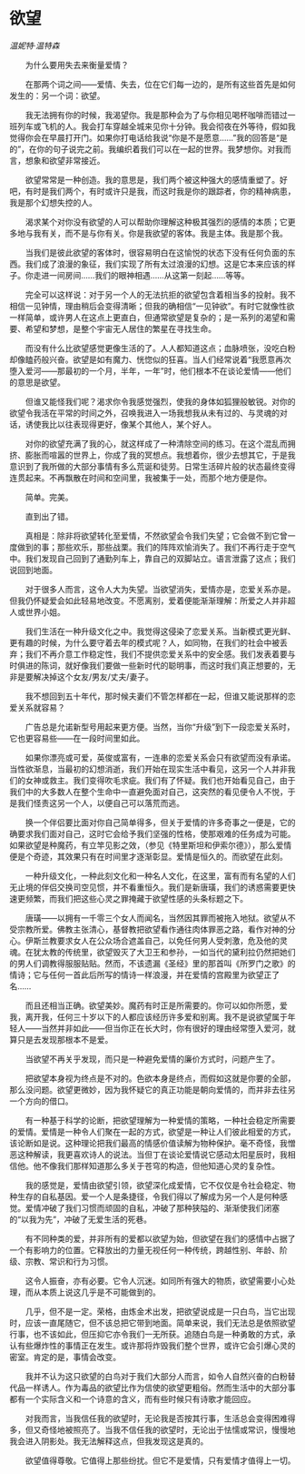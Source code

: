 # 欲望

*温妮特·温特森*

　　为什么要用失去来衡量爱情？

　　在那两个词之间——爱情、失去，位在它们每一边的，是所有这些首先是如何发生的：另一个词：欲望。

　　我无法拥有你的时候，我渴望你。我是那种会为了与你相见喝杯咖啡而错过一班列车或飞机的人。我会打车穿越全城来见你十分钟。我会彻夜在外等待，假如我觉得你会在早晨打开门。如果你打电话给我说“你是不是愿意……”我的回答是“是的”，在你的句子说完之前。我编织着我们可以在一起的世界。我梦想你。对我而言，想象和欲望非常接近。

　　欲望常常是一种创造。我的意思是，我们两个被这种强大的感情重塑了。好吧，有时是我们两个，有时或许只是我，而这时我是你的跟踪者，你的精神病患，我是那个幻想失控的人。

　　渴求某个对你没有欲望的人可以帮助你理解这种极其强烈的感情的本质；它更多地与我有关，而不是与你有关。你是我欲望的客体。我是主体。我是那个我。

　　当我们是彼此欲望的客体时，很容易明白在这愉悦的状态下没有任何负面的东西。我们成了浪漫的象征，我们实现了所有太过浪漫的幻想。这是它本来应该的样子。你走进一间房间……我们的眼神相遇……从这第一刻起……等等。

　　完全可以这样说：对于另一个人的无法抗拒的欲望包含着相当多的投射。我不相信一见钟情，理由稍后会变得清晰；但我的确相信“一见钟欲”。有时它就像性欲一样简单，或许男人在这点上更直白，但通常欲望是复杂的；是一系列的渴望和需要、希望和梦想，是整个宇宙无人居住的繁星在寻找生命。

　　而没有什么比欲望感觉更像生活的了。人人都知道这点；血脉喷张，没吃白粉却像瞌药般兴奋。欲望是如有魔力、恍惚似的狂喜。当人们经常说着“我愿意再次堕入爱河——那最初的一个月，半年，一年”时，他们根本不在谈论爱情——他们的意思是欲望。

　　但谁又能怪我们呢？渴求你令我感觉强烈，使我的身体如狐狸般敏锐。对你的欲望令我活在平常的时间之外，召唤我进入一场我想我从未有过的、与灵魂的对话，诱使我比以往表现得更好，像某个其他人，某个好人。

　　对你的欲望充满了我的心，就这样成了一种清除空间的练习。在这个混乱而拥挤、膨胀而喧嚣的世界上，你成了我的冥想点。我想着你，很少去想其它，于是我意识到了我所做的大部分事情有多么荒诞和徒劳。日常生活碎片般的状态最终变得连贯起来。不再飘散在时间和空间里，我被集于一处，而那个地方便是你。

　　简单。完美。

　　直到出了错。

　　真相是：除非将欲望转化至爱情，不然欲望会令我们失望；它会做不到它曾一度做到的事；那些欢乐，那些战栗。我们的阵阵欢愉消失了。我们不再行走于空气中。我们发现自己回到了通勤列车上，靠自己的双脚站立。语言泄露了这点；我们说回到地面。

　　对于很多人而言，这令人大为失望。当欲望消失，爱情亦是，恋爱关系亦是。但我仍怀疑爱会如此轻易地改变。不愿离别，爱着便能渐渐理解：所爱之人并非超人或世界小姐。

　　我们生活在一种升级文化之中。我觉得这侵染了恋爱关系。当新模式更光鲜、更有趣的时候，为什么要守着去年的模式呢？人，如同物，在我们的社会中被丢弃；我们不再介意工作稳定性，我们不提供恋爱关系中的安全感。我们发表着要与时俱进的陈词，就好像我们要做一些新时代的聪明事，而这时我们真正想要的，无非是要解决掉这个女友/男友/丈夫/妻子。

　　我不想回到五十年代，那时候夫妻们不管怎样都在一起，但谁又能说那样的恋爱关系就容易？

　　广告总是允诺新型号用起来更方便。当然，当你“升级”到下一段恋爱关系时，它也更容易些——在一段时间里如此。

　　如果你漂亮或可爱，英俊或富有，一连串的恋爱关系会只有欲望而没有承诺。当性欲渐息，当最初的幻想消逝，我们开始在现实生活中看见，这另一个人并非我们的女神或救主。我们变得吹毛求疵。我们有了怀疑。我们也开始看见自己，由于我们中的大多数人在整个生命中一直避免面对自己，这突然的看见便令人不悦，于是我们怪责这另一个人，以便自己可以落荒而逃。

　　换一个伴侣要比面对你自己简单得多，但关于爱情的许多奇事之一便是，它的确要求我们面对自己，这时它会给予我们坚强的性格，使那艰难的任务成为可能。如果欲望是种魔药，有立竿见影之效，（参见《特里斯坦和伊索尔德》），那么爱情便是个奇迹，其效果只有在时间里才逐渐彰显。爱情是恒久的。而欲望在此刻。

　　一种升级文化，一种此刻文化和一种名人文化，在这里，富有而有名望的人们无止境的伴侣交换司空见惯，并不看重恒久。我们是新唐璜，我们的诱惑需要更快速更频繁，而我们把这些心灵之罪掩藏于欲望性感的头条标题之下。

　　唐璜——以拥有一千零三个女人而闻名，当然因其罪而被拖入地狱。欲望从不受宗教所爱。佛教主张清心，基督教把欲望看作通往肉体罪恶之路，看作对神的分心。伊斯兰教要求女人在公众场合遮盖自己，以免任何男人受刺激，危及他的灵魂。在犹太教的传统里，欲望毁灭了大卫王和参孙，一如当代的黛利拉仍然把她们的男人们调教得服服贴贴。然而，不该遗漏《圣经》里的那首叫《所罗门之歌》的情诗；它与任何一首此后所写的情诗一样浪漫，并在爱情的宫殿里为欲望正了名……

　　而且还相当正确。欲望美妙。魔药有时正是所需要的。你可以如你所愿，爱我，离开我，任何三十岁以下的人都应该经历许多爱和别离。我不是说欲望属于年轻人——当然并非如此——但当你正在长大时，你有很好的理由经常堕入爱河，就算只是去发现那根本不是爱。

　　当欲望不再关乎发现，而只是一种避免爱情的廉价方式时，问题产生了。

　　把欲望本身视为终点是不对的。色欲本身是终点，而假如这就是你要的全部，那么没问题。欲望更微妙，因为我怀疑它的真正功能是朝向爱情的，而并非去往另一个方向的借口。

　　有一种基于科学的论断，把欲望理解为一种爱情的策略，一种社会稳定所需要的爱情。爱情是一种令人们聚在一起的方式，欲望是一种让人们彼此相爱的方式，该论断如是说。这种理论把我们最高的情感价值读解为物种保护。毫不奇怪，我憎恶这种解读，我更喜欢诗人的说法。当但丁在谈论爱情说它感动太阳星辰时，我相信他。他不像我们那样知道那么多关于苍穹的构造，但他知道心灵的复杂性。

　　我的感觉是，爱情由欲望引领，欲望深化成爱情，它不仅仅是令社会稳定、物种生存的自私基因。爱一个人是条捷径，令我们得以了解成为另一个人是何种感觉。爱情冲破了我们习惯而顽固的自私，冲破了那种狭隘的、渐渐使我们闭塞的“以我为先”，冲破了无爱生活的死巷。

　　有不同种类的爱，并非所有的爱都以欲望为始，但欲望在我们的感情中占据了一个有影响力的位置。它释放出的力量无视任何一种传统，跨越性别、年龄、阶级、宗教、常识和行为习惯。

　　这令人振奋，亦有必要。它令人沉迷。如同所有强大的物质，欲望需要小心处理，而从本质上说这几乎是不可能做到的。

　　几乎，但不是一定。荣格，由炼金术出发，把欲望说成是一只白鸟，当它出现时，应该一直尾随它，但不该总把它带到地面。简单来说，我们无法总是依照欲望行事，也不该如此，但压抑它亦令我们一无所获。追随白鸟是一种勇敢的方式，承认有些爆炸性的事情正在发生。或许那将炸毁我们整个世界，或许它会引爆心灵的密室。肯定的是，事情会改变。

　　我并不认为这只欲望的白鸟对于我们大部分人而言，如令人自然兴奋的白粉替代品一样诱人。作为毒品的欲望比作为信使的欲望更粗俗。然而生活中的大部分事都有一个实际含义和一个诗意的含义，而有些时候只有诗歌才能回应。

　　对我而言，当我信任我的欲望时，无论我是否按其行事，生活总会变得困难得多，但又奇怪地被照亮了。当我不信任我的欲望时，无论出于怯懦或常识，慢慢地我会进入阴影处。我无法解释这点，但我发现这是真的。

　　欲望值得尊敬。它值得上那些纷扰。但它不是爱情，只有爱情才值得上一切。